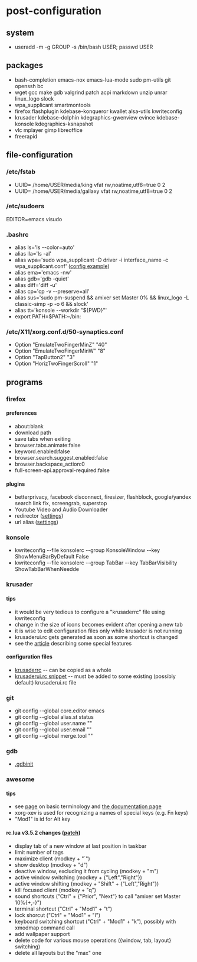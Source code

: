 post-configuration
==================

system
------

* useradd -m -g GROUP -s /bin/bash USER; passwd USER

packages
--------
* bash-completion emacs-nox emacs-lua-mode sudo pm-utils git openssh bc
* wget gcc make gdb valgrind patch acpi markdown unzip unrar linux_logo slock
* wpa_supplicant smartmontools
* firefox flashplugin kdebase-konqueror kwallet alsa-utils kwriteconfig
* krusader kdebase-dolphin kdegraphics-gwenview evince kdebase-konsole kdegraphics-ksnapshot
* vlc mplayer gimp libreoffice
* freerapid

file-configuration
------------------
### /etc/fstab
* UUID= /home/USER/media/king vfat rw,noatime,utf8=true 0 2
* UUID= /home/USER/media/gallaxy vfat rw,noatime,utf8=true 0 2

### /etc/sudoers
EDITOR=emacs visudo

### .bashrc
* alias ls='ls --color=auto'
* alias lla='ls -al'
* alias wpa='sudo wpa\_supplicant -D driver -i interface_name 
  -c wpa\_supplicant.conf' ([config example](figures/wpa\_supplicant.conf))
* alias ema='emacs -nw'
* alias gdb='gdb -quiet'
* alias diff='diff -u'
* alias cp='cp -v --preserve=all'
* alias sus='sudo pm-suspend && amixer set Master 0%
  && linux_logo -L classic-simp -p -o 6 && slock'
* alias tt='konsole --workdir "${PWD}"'
* export PATH=$PATH:~/bin:

### /etc/X11/xorg.conf.d/50-synaptics.conf
* Option "EmulateTwoFingerMinZ" "40"
* Option "EmulateTwoFingerMinW" "8"
* Option "TapButton2" "3"
* Option "HorizTwoFingerScroll" "1"

programs
--------
### firefox
#### preferences
* about:blank
* download path
* save tabs when exiting
* browser.tabs.animate:false
* keyword.enabled:false
* browser.search.suggest.enabled:false
* browser.backspace_action:0
* full-screen-api.approval-required:false

#### plugins
* betterprivacy, facebook disconnect, firesizer, flashblock,
google/yandex search link fix, screengrab, superstop
* Youtube Video and Audio Downloader
* redirector ([settings](figures/redirector))
* url alias ([settings](figures/url_alias))

### konsole
* kwriteconfig --file konsolerc --group KonsoleWindow --key ShowMenuBarByDefault False
* kwriteconfig --file konsolerc --group TabBar --key TabBarVisibility ShowTabBarWhenNeedde

### krusader
#### tips
* it would be very tedious to configure a "krusaderrc" file using kwriteconfig
* change in the size of icons becomes evident after opening a new tab
* it is wise to edit configuration files only while krusader is not running
* krusaderui.rc gets generated as soon as some shortcut is changed
* see the [article](http://www.techrepublic.com/blog/linux-and-open-source/10-reasons-why-you-should-try-krusader/)
describing some special features

#### configuration files
* [krusaderrc](figures/krusaderrc) -- can be copied as a whole
* [krusaderui.rc snippet](figures/krusaderui.rc_snippet) -- must be added
  to some existing (possibly default) krusaderui.rc file

### git
* git config --global core.editor emacs
* git config --global alias.st status
* git config --global user.name ""
* git config --global user.email ""
* git config --global merge.tool ""

### gdb
* [.gdbinit](figures/.gdbinit)

### awesome
#### tips
* see [page](http://awesome.naquadah.org/wiki/Awesome_3_configuration) on basic terminology and
  [the documentation page](https://awesome.naquadah.org/doc/)
* xorg-xev is used for recognizing a names of special keys (e.g. Fn keys)
* "Mod1" is id for Alt key

#### rc.lua v3.5.2 changes ([patch](figures/awesome_patch))
* display tab of a new window at last position in taskbar
* limit number of tags
* maximize client (modkey + "`")
* show desktop (modkey + "d")
* deactive window, excluding it from cycling (modkey + "m")
* active window switching (modkey + {"Left","Right"})
* active window shifting (modkey + "Shift" + {"Left","Right"})
* kill focused client (modkey + "q")
* sound shortcuts ("Ctrl" + {"Prior", "Next"} to call  "amixer set Master 10%{+,-}")
* terminal shortcut ("Ctrl" + "Mod1" + "t")
* lock shorcut ("Ctrl" + "Mod1" + "l")
* keyboard switching shortcut ("Ctrl" + "Mod1" + "k"), possibly with xmodmap command call
* add wallpaper support
* delete code for various mouse operations ({window, tab, layout} switching)
* delete all layouts but the "max" one